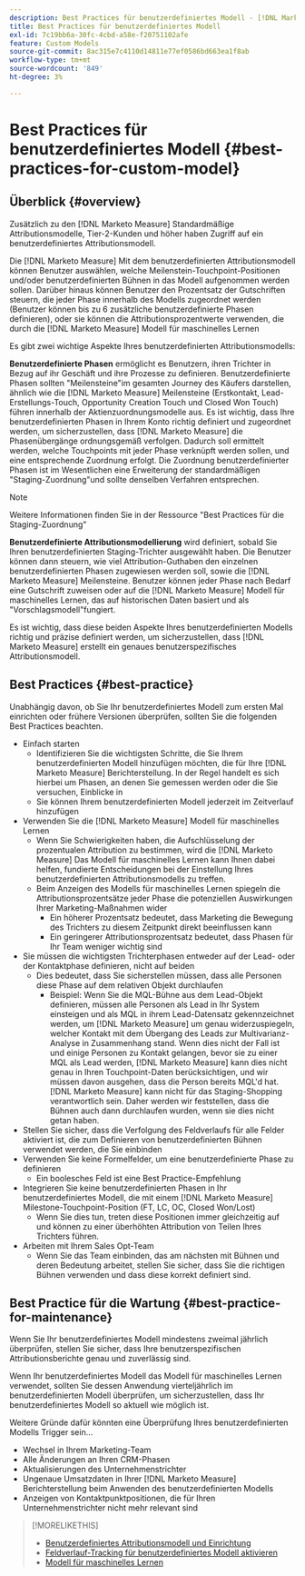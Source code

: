 ```yaml
---
description: Best Practices für benutzerdefiniertes Modell - [!DNL Marketo Measure] - Produktdokumentation
title: Best Practices für benutzerdefiniertes Modell
exl-id: 7c19bb6a-30fc-4cbd-a58e-f20751102afe
feature: Custom Models
source-git-commit: 8ac315e7c4110d14811e77ef0586bd663ea1f8ab
workflow-type: tm+mt
source-wordcount: '849'
ht-degree: 3%

---
```


# Best Practices für benutzerdefiniertes Modell {#best-practices-for-custom-model}

## Überblick {#overview}

Zusätzlich zu den [!DNL Marketo Measure] Standardmäßige Attributionsmodelle, Tier-2-Kunden und höher haben Zugriff auf ein benutzerdefiniertes Attributionsmodell.

Die [!DNL Marketo Measure] Mit dem benutzerdefinierten Attributionsmodell können Benutzer auswählen, welche Meilenstein-Touchpoint-Positionen und/oder benutzerdefinierten Bühnen in das Modell aufgenommen werden sollen. Darüber hinaus können Benutzer den Prozentsatz der Gutschriften steuern, die jeder Phase innerhalb des Modells zugeordnet werden (Benutzer können bis zu 6 zusätzliche benutzerdefinierte Phasen definieren), oder sie können die Attributionsprozentwerte verwenden, die durch die [!DNL Marketo Measure] Modell für maschinelles Lernen

Es gibt zwei wichtige Aspekte Ihres benutzerdefinierten Attributionsmodells:

**Benutzerdefinierte Phasen** ermöglicht es Benutzern, ihren Trichter in Bezug auf ihr Geschäft und ihre Prozesse zu definieren. Benutzerdefinierte Phasen sollten &quot;Meilensteine&quot;im gesamten Journey des Käufers darstellen, ähnlich wie die [!DNL Marketo Measure] Meilensteine (Erstkontakt, Lead-Erstellungs-Touch, Opportunity Creation Touch und Closed Won Touch) führen innerhalb der Aktienzuordnungsmodelle aus. Es ist wichtig, dass Ihre benutzerdefinierten Phasen in Ihrem Konto richtig definiert und zugeordnet werden, um sicherzustellen, dass [!DNL Marketo Measure] die Phasenübergänge ordnungsgemäß verfolgen. Dadurch soll ermittelt werden, welche Touchpoints mit jeder Phase verknüpft werden sollen, und eine entsprechende Zuordnung erfolgt. Die Zuordnung benutzerdefinierter Phasen ist im Wesentlichen eine Erweiterung der standardmäßigen &quot;Staging-Zuordnung&quot;und sollte denselben Verfahren entsprechen.

>[!NOTE]
>
>Weitere Informationen finden Sie in der Ressource &quot;Best Practices für die Staging-Zuordnung&quot;

**Benutzerdefinierte Attributionsmodellierung** wird definiert, sobald Sie Ihren benutzerdefinierten Staging-Trichter ausgewählt haben. Die Benutzer können dann steuern, wie viel Attribution-Guthaben den einzelnen benutzerdefinierten Phasen zugewiesen werden soll, sowie die [!DNL Marketo Measure] Meilensteine. Benutzer können jeder Phase nach Bedarf eine Gutschrift zuweisen oder auf die [!DNL Marketo Measure] Modell für maschinelles Lernen, das auf historischen Daten basiert und als &quot;Vorschlagsmodell&quot;fungiert.

Es ist wichtig, dass diese beiden Aspekte Ihres benutzerdefinierten Modells richtig und präzise definiert werden, um sicherzustellen, dass [!DNL Marketo Measure] erstellt ein genaues benutzerspezifisches Attributionsmodell.

## Best Practices {#best-practice}

Unabhängig davon, ob Sie Ihr benutzerdefiniertes Modell zum ersten Mal einrichten oder frühere Versionen überprüfen, sollten Sie die folgenden Best Practices beachten.

* Einfach starten
   * Identifizieren Sie die wichtigsten Schritte, die Sie Ihrem benutzerdefinierten Modell hinzufügen möchten, die für Ihre [!DNL Marketo Measure] Berichterstellung. In der Regel handelt es sich hierbei um Phasen, an denen Sie gemessen werden oder die Sie versuchen, Einblicke in
   * Sie können Ihrem benutzerdefinierten Modell jederzeit im Zeitverlauf hinzufügen
* Verwenden Sie die [!DNL Marketo Measure] Modell für maschinelles Lernen
   * Wenn Sie Schwierigkeiten haben, die Aufschlüsselung der prozentualen Attribution zu bestimmen, wird die [!DNL Marketo Measure] Das Modell für maschinelles Lernen kann Ihnen dabei helfen, fundierte Entscheidungen bei der Einstellung Ihres benutzerdefinierten Attributionsmodells zu treffen.
   * Beim Anzeigen des Modells für maschinelles Lernen spiegeln die Attributionsprozentsätze jeder Phase die potenziellen Auswirkungen Ihrer Marketing-Maßnahmen wider
      * Ein höherer Prozentsatz bedeutet, dass Marketing die Bewegung des Trichters zu diesem Zeitpunkt direkt beeinflussen kann
      * Ein geringerer Attributionsprozentsatz bedeutet, dass Phasen für Ihr Team weniger wichtig sind
* Sie müssen die wichtigsten Trichterphasen entweder auf der Lead- oder der Kontaktphase definieren, nicht auf beiden
   * Dies bedeutet, dass Sie sicherstellen müssen, dass alle Personen diese Phase auf dem relativen Objekt durchlaufen
      * Beispiel: Wenn Sie die MQL-Bühne aus dem Lead-Objekt definieren, müssen alle Personen als Lead in Ihr System einsteigen und als MQL in ihrem Lead-Datensatz gekennzeichnet werden, um [!DNL Marketo Measure] um genau widerzuspiegeln, welcher Kontakt mit dem Übergang des Leads zur Multivarianz-Analyse in Zusammenhang stand. Wenn dies nicht der Fall ist und einige Personen zu Kontakt gelangen, bevor sie zu einer MQL als Lead werden, [!DNL Marketo Measure] kann dies nicht genau in Ihren Touchpoint-Daten berücksichtigen, und wir müssen davon ausgehen, dass die Person bereits MQL&#39;d hat. [!DNL Marketo Measure] kann nicht für das Staging-Shopping verantwortlich sein. Daher werden wir feststellen, dass die Bühnen auch dann durchlaufen wurden, wenn sie dies nicht getan haben.
* Stellen Sie sicher, dass die Verfolgung des Feldverlaufs für alle Felder aktiviert ist, die zum Definieren von benutzerdefinierten Bühnen verwendet werden, die Sie einbinden
* Verwenden Sie keine Formelfelder, um eine benutzerdefinierte Phase zu definieren
   * Ein boolesches Feld ist eine Best Practice-Empfehlung
* Integrieren Sie keine benutzerdefinierten Phasen in Ihr benutzerdefiniertes Modell, die mit einem [!DNL Marketo Measure] Milestone-Touchpoint-Position (FT, LC, OC, Closed Won/Lost)
   * Wenn Sie dies tun, treten diese Positionen immer gleichzeitig auf und können zu einer überhöhten Attribution von Teilen Ihres Trichters führen.
* Arbeiten mit Ihrem Sales Opt-Team
   * Wenn Sie das Team einbinden, das am nächsten mit Bühnen und deren Bedeutung arbeitet, stellen Sie sicher, dass Sie die richtigen Bühnen verwenden und dass diese korrekt definiert sind.

## Best Practice für die Wartung {#best-practice-for-maintenance}

Wenn Sie Ihr benutzerdefiniertes Modell mindestens zweimal jährlich überprüfen, stellen Sie sicher, dass Ihre benutzerspezifischen Attributionsberichte genau und zuverlässig sind.

Wenn Ihr benutzerdefiniertes Modell das Modell für maschinelles Lernen verwendet, sollten Sie dessen Anwendung vierteljährlich im benutzerdefinierten Modell überprüfen, um sicherzustellen, dass Ihr benutzerdefiniertes Modell so aktuell wie möglich ist.

Weitere Gründe dafür könnten eine Überprüfung Ihres benutzerdefinierten Modells Trigger sein...

* Wechsel in Ihrem Marketing-Team
* Alle Änderungen an Ihren CRM-Phasen
* Aktualisierungen des Unternehmenstrichter
* Ungenaue Umsatzdaten in Ihrer [!DNL Marketo Measure] Berichterstellung beim Anwenden des benutzerdefinierten Modells
* Anzeigen von Kontaktpunktpositionen, die für Ihren Unternehmenstrichter nicht mehr relevant sind

>[!MORELIKETHIS]
>
>* [Benutzerdefiniertes Attributionsmodell und Einrichtung](/help/advanced-marketo-measure-features/custom-attribution-models/custom-attribution-model-and-setup.md)
>* [Feldverlauf-Tracking für benutzerdefiniertes Modell aktivieren](/help/advanced-marketo-measure-features/custom-attribution-models/custom-model-setup-enable-field-history-tracking.md)
>* [Modell für maschinelles Lernen](/help/advanced-marketo-measure-features/custom-attribution-models/machine-learning-model-faq.md)
